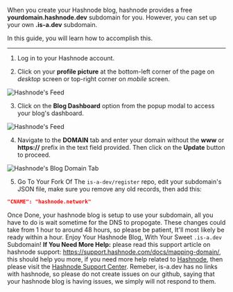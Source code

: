 When you create your Hashnode blog, hashnode provides a free **yourdomain.hashnode.dev** subdomain for you. However, you can set up your own **.is-a.dev** subdomain.

In this guide, you will learn how to accomplish this.

---

1. Log in to your Hashnode account.

2. Click on your **profile picture** at the bottom-left corner of the page on *desktop* screen or top-right corner on *mobile* screen.

![Hashnode's Feed](https://cdn.hashnode.com/res/hashnode/image/upload/v1614932849541/cBNDGKXMj.png?auto=compress)

3. Click on the **Blog Dashboard** option from the popup modal to access your blog's dashboard.

![Hashnode's Feed](https://cdn.hashnode.com/res/hashnode/image/upload/v1614937218081/InvxVHXDy.png?auto=compress)

4. Navigate to the **DOMAIN** tab and enter your domain without the **www** or **https://** prefix in the text field provided. Then click on the **Update** button to proceed.

![Hashnode's Blog Domain Tab](https://cdn.hashnode.com/res/hashnode/image/upload/v1614937377176/0cwddAywO.png?auto=compress)

5. Go To Your Fork Of The `is-a-dev/register` repo, edit your subdomain's JSON file, make sure you remove any old records, then add this:
```json
"CNAME": "hashnode.network"
```

Once Done, your hashnode blog is setup to use your subdomain, all you have to do is wait sometime for the DNS to propogate. These changes could take from 1 hour to around 48 hours, so please be patient, It'll most likely be ready within a hour.
Enjoy Your Hashnode Blog, With Your Sweet `.is-a.dev` Subdomain! **If You Need More Help:** please read this support article on hashnode support: https://support.hashnode.com/docs/mapping-domain/, this should help you more, if you need more help related to [Hashnode](https://hashnode.com), then please visit the [Hashnode Support Center](https://support.hashnode.com/). Remeber, is-a.dev has no links with hashnode, so please do not create issues on our github, saying that your hashnode blog is having issues, we simply will not respond to them.
